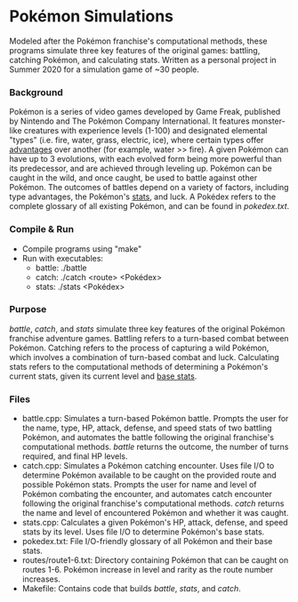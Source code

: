 # Pokémon Simulations

Modeled after the Pokémon franchise's computational methods, these programs simulate three key features of the original games: battling, catching Pokémon, and calculating stats. Written as a personal project in Summer 2020 for a simulation game of ~30 people.

### Background
Pokémon is a series of video games developed by Game Freak, published by Nintendo and The Pokémon Company International. It features monster-like creatures with experience levels (1-100) and designated elemental "types" (i.e. fire, water, grass, electric, ice), where certain types offer [advantages](https://pokemondb.net/type) over another (for example, water >> fire). A given Pokémon can have up to 3 evolutions, with each evolved form being more powerful than its predecessor, and are achieved through leveling up. Pokémon can be caught in the wild, and once caught, be used to battle against other Pokémon. The outcomes of battles depend on a variety of factors, including type advantages, the Pokémon's [stats](https://pokemondb.net/pokedex/all), and luck. A Pokédex refers to the complete glossary of all existing Pokémon, and can be found in *pokedex.txt*.

### Compile & Run
* Compile programs using "make"
* Run with executables:
  * battle: ./battle
  * catch:  ./catch \<route\> \<Pokédex\>
  * stats:  ./stats \<Pokédex\>

### Purpose
*battle*, *catch*, and *stats* simulate three key features of the original Pokémon franchise adventure games. Battling refers to a turn-based combat between Pokémon. Catching refers to the process of capturing a wild Pokémon, which involves a combination of turn-based combat and luck. Calculating stats refers to the computational methods of determining a Pokémon's current stats, given its current level and [base stats](https://bulbapedia.bulbagarden.net/wiki/List_of_Pok%C3%A9mon_by_base_stats_(Generation_VIII-present)).

### Files
* battle.cpp: Simulates a turn-based Pokémon battle. Prompts the user for the name, type, HP, attack, defense, and speed stats of two battling Pokémon, and automates the battle following the original franchise's computational methods. *battle* returns the outcome, the number of turns required, and final HP levels.
* catch.cpp: Simulates a Pokémon catching encounter. Uses file I/O to determine Pokémon available to be caught on the provided route and possible Pokémon stats. Prompts the user for name and level of Pokémon combating the encounter, and automates catch encounter following the original franchise's computational methods. *catch* returns the name and level of encountered Pokémon and whether it was caught.
* stats.cpp: Calculates a given Pokémon's HP, attack, defense, and speed stats by its level. Uses file I/O to determine Pokémon's base stats.
* pokedex.txt: File I/O-friendly glossary of all Pokémon and their base stats.
* routes/route1-6.txt: Directory containing Pokémon that can be caught on routes 1-6. Pokémon increase in level and rarity as the route number increases.
* Makefile: Contains code that builds *battle*, *stats*, and *catch*.
